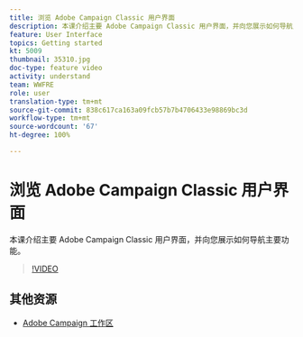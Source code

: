 ```yaml
---
title: 浏览 Adobe Campaign Classic 用户界面
description: 本课介绍主要 Adobe Campaign Classic 用户界面，并向您展示如何导航主要功能。
feature: User Interface
topics: Getting started
kt: 5009
thumbnail: 35310.jpg
doc-type: feature video
activity: understand
team: WWFRE
role: user
translation-type: tm+mt
source-git-commit: 838c617ca163a09fcb57b7b4706433e98869bc3d
workflow-type: tm+mt
source-wordcount: '67'
ht-degree: 100%

---
```



# 浏览 Adobe Campaign Classic 用户界面

本课介绍主要 Adobe Campaign Classic 用户界面，并向您展示如何导航主要功能。

>[!VIDEO](https://video.tv.adobe.com/v/35130?quality=12)

## 其他资源

* [Adobe Campaign 工作区](https://docs.adobe.com/content/help/zh-Hans/campaign-classic/using/getting-started/starting-with-adobe-campaign/adobe-campaign-workspace.html)
